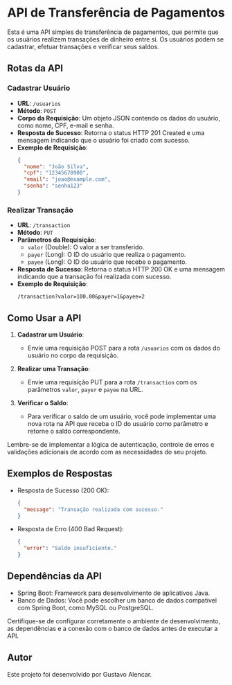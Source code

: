 # API de Transferência de Pagamentos

Esta é uma API simples de transferência de pagamentos, que permite que os usuários realizem transações de dinheiro entre si. Os usuários podem se cadastrar, efetuar transações e verificar seus saldos.

## Rotas da API

### Cadastrar Usuário

- **URL**: `/usuarios`
- **Método**: `POST`
- **Corpo da Requisição**: Um objeto JSON contendo os dados do usuário, como nome, CPF, e-mail e senha.
- **Resposta de Sucesso**: Retorna o status HTTP 201 Created e uma mensagem indicando que o usuário foi criado com sucesso.
- **Exemplo de Requisição**:
  ```json
  {
    "nome": "João Silva",
    "cpf": "12345678900",
    "email": "joao@example.com",
    "senha": "senha123"
  }
  ```

### Realizar Transação

- **URL**: `/transaction`
- **Método**: `PUT`
- **Parâmetros da Requisição**:
    - `valor` (Double): O valor a ser transferido.
    - `payer` (Long): O ID do usuário que realiza o pagamento.
    - `payee` (Long): O ID do usuário que recebe o pagamento.
- **Resposta de Sucesso**: Retorna o status HTTP 200 OK e uma mensagem indicando que a transação foi realizada com sucesso.
- **Exemplo de Requisição**:
  ```
  /transaction?valor=100.00&payer=1&payee=2
  ```

## Como Usar a API

1. **Cadastrar um Usuário**:
    - Envie uma requisição POST para a rota `/usuarios` com os dados do usuário no corpo da requisição.

2. **Realizar uma Transação**:
    - Envie uma requisição PUT para a rota `/transaction` com os parâmetros `valor`, `payer` e `payee` na URL.

3. **Verificar o Saldo**:
    - Para verificar o saldo de um usuário, você pode implementar uma nova rota na API que receba o ID do usuário como parâmetro e retorne o saldo correspondente.

Lembre-se de implementar a lógica de autenticação, controle de erros e validações adicionais de acordo com as necessidades do seu projeto.

## Exemplos de Respostas

- Resposta de Sucesso (200 OK):
  ```json
  {
    "message": "Transação realizada com sucesso."
  }
  ```

- Resposta de Erro (400 Bad Request):
  ```json
  {
    "error": "Saldo insuficiente."
  }
  ```

## Dependências da API

- Spring Boot: Framework para desenvolvimento de aplicativos Java.
- Banco de Dados: Você pode escolher um banco de dados compatível com Spring Boot, como MySQL ou PostgreSQL.

Certifique-se de configurar corretamente o ambiente de desenvolvimento, as dependências e a conexão com o banco de dados antes de executar a API.

## Autor

Este projeto foi desenvolvido por Gustavo Alencar.